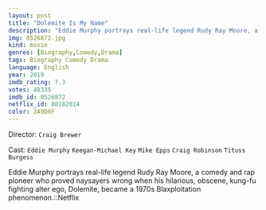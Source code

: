```yaml
---
layout: post
title: "Dolemite Is My Name"
description: "Eddie Murphy portrays real-life legend Rudy Ray Moore, a comedy and rap pioneer who proved naysayers wrong when his hilarious, obscene, kung-fu fighting alter ego, Dolemite, became a 1970s Blaxploitation phenomenon.::Netflix.."
img: 8526872.jpg
kind: movie
genres: [Biography,Comedy,Drama]
tags: Biography Comedy Drama 
language: English
year: 2019
imdb_rating: 7.3
votes: 48335
imdb_id: 8526872
netflix_id: 80182014
color: 2A9D8F
---
```

Director: `Craig Brewer`  

Cast: `Eddie Murphy` `Keegan-Michael Key` `Mike Epps` `Craig Robinson` `Tituss Burgess` 

Eddie Murphy portrays real-life legend Rudy Ray Moore, a comedy and rap pioneer who proved naysayers wrong when his hilarious, obscene, kung-fu fighting alter ego, Dolemite, became a 1970s Blaxploitation phenomenon.::Netflix